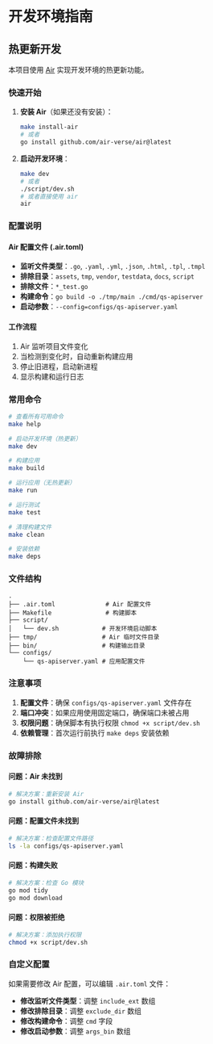 # 开发环境指南

## 热更新开发

本项目使用 [Air](https://github.com/air-verse/air) 实现开发环境的热更新功能。

### 快速开始

1. **安装 Air**（如果还没有安装）：

   ```bash
   make install-air
   # 或者
   go install github.com/air-verse/air@latest
   ```

2. **启动开发环境**：

   ```bash
   make dev
   # 或者
   ./script/dev.sh
   # 或者直接使用 air
   air
   ```

### 配置说明

#### Air 配置文件 (.air.toml)

- **监听文件类型**：`.go`, `.yaml`, `.yml`, `.json`, `.html`, `.tpl`, `.tmpl`
- **排除目录**：`assets`, `tmp`, `vendor`, `testdata`, `docs`, `script`
- **排除文件**：`*_test.go`
- **构建命令**：`go build -o ./tmp/main ./cmd/qs-apiserver`
- **启动参数**：`--config=configs/qs-apiserver.yaml`

#### 工作流程

1. Air 监听项目文件变化
2. 当检测到变化时，自动重新构建应用
3. 停止旧进程，启动新进程
4. 显示构建和运行日志

### 常用命令

```bash
# 查看所有可用命令
make help

# 启动开发环境（热更新）
make dev

# 构建应用
make build

# 运行应用（无热更新）
make run

# 运行测试
make test

# 清理构建文件
make clean

# 安装依赖
make deps
```

### 文件结构

```text
.
├── .air.toml              # Air 配置文件
├── Makefile               # 构建脚本
├── script/
│   └── dev.sh            # 开发环境启动脚本
├── tmp/                  # Air 临时文件目录
├── bin/                  # 构建输出目录
└── configs/
    └── qs-apiserver.yaml # 应用配置文件
```

### 注意事项

1. **配置文件**：确保 `configs/qs-apiserver.yaml` 文件存在
2. **端口冲突**：如果应用使用固定端口，确保端口未被占用
3. **权限问题**：确保脚本有执行权限 `chmod +x script/dev.sh`
4. **依赖管理**：首次运行前执行 `make deps` 安装依赖

### 故障排除

#### 问题：Air 未找到

```bash
# 解决方案：重新安装 Air
go install github.com/air-verse/air@latest
```

#### 问题：配置文件未找到

```bash
# 解决方案：检查配置文件路径
ls -la configs/qs-apiserver.yaml
```

#### 问题：构建失败

```bash
# 解决方案：检查 Go 模块
go mod tidy
go mod download
```

#### 问题：权限被拒绝

```bash
# 解决方案：添加执行权限
chmod +x script/dev.sh
```

### 自定义配置

如果需要修改 Air 配置，可以编辑 `.air.toml` 文件：

- **修改监听文件类型**：调整 `include_ext` 数组
- **修改排除目录**：调整 `exclude_dir` 数组
- **修改构建命令**：调整 `cmd` 字段
- **修改启动参数**：调整 `args_bin` 数组
